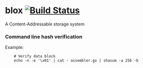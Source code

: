 # blox [![Build Status](https://travis-ci.org/hexablock/blox.svg?branch=master)](https://travis-ci.org/hexablock/blox)
A Content-Addressable storage system

### Command line hash verification

Example:

```
    # Verify data block
    echo -n -e '\x01' | cat - assembler.go | shasum -a 256 -b
```

